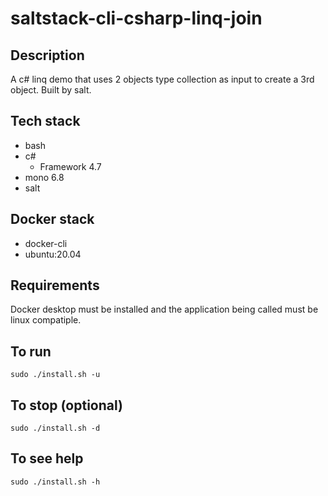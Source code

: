 # saltstack-cli-csharp-linq-join

## Description
A c# linq demo that uses 2 objects
type collection as input to create a
3rd object.
Built by salt.

## Tech stack
- bash
- c#
  - Framework 4.7
- mono 6.8
- salt

## Docker stack
- docker-cli
- ubuntu:20.04

## Requirements
Docker desktop must be installed and the application
being called must be linux compatiple.

## To run
`sudo ./install.sh -u`

## To stop (optional)
`sudo ./install.sh -d`

## To see help
`sudo ./install.sh -h`
